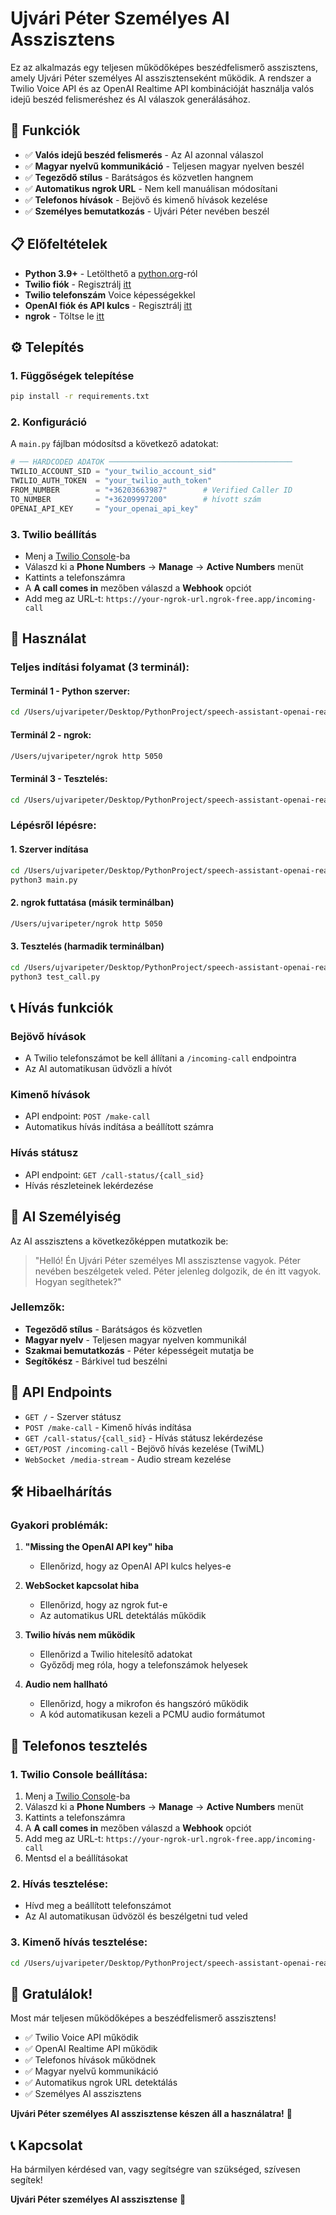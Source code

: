 # Ujvári Péter Személyes AI Asszisztens

Ez az alkalmazás egy teljesen működőképes beszédfelismerő asszisztens, amely Ujvári Péter személyes AI asszisztenseként működik. A rendszer a Twilio Voice API és az OpenAI Realtime API kombinációját használja valós idejű beszéd felismeréshez és AI válaszok generálásához.

## 🚀 Funkciók

- ✅ **Valós idejű beszéd felismerés** - Az AI azonnal válaszol
- ✅ **Magyar nyelvű kommunikáció** - Teljesen magyar nyelven beszél
- ✅ **Tegeződő stílus** - Barátságos és közvetlen hangnem
- ✅ **Automatikus ngrok URL** - Nem kell manuálisan módosítani
- ✅ **Telefonos hívások** - Bejövő és kimenő hívások kezelése
- ✅ **Személyes bemutatkozás** - Ujvári Péter nevében beszél

## 📋 Előfeltételek

- **Python 3.9+** - Letölthető a [python.org](https://www.python.org/downloads/)-ról
- **Twilio fiók** - Regisztrálj [itt](https://www.twilio.com/try-twilio)
- **Twilio telefonszám** Voice képességekkel
- **OpenAI fiók és API kulcs** - Regisztrálj [itt](https://platform.openai.com/)
- **ngrok** - Töltse le [itt](https://ngrok.com/download)

## ⚙️ Telepítés

### 1. Függőségek telepítése
```bash
pip install -r requirements.txt
```

### 2. Konfiguráció
A `main.py` fájlban módosítsd a következő adatokat:

```python
# ── HARDCODED ADATOK ─────────────────────────────────────────
TWILIO_ACCOUNT_SID = "your_twilio_account_sid"
TWILIO_AUTH_TOKEN  = "your_twilio_auth_token"
FROM_NUMBER        = "+36203663987"        # Verified Caller ID
TO_NUMBER          = "+36209997200"        # hívott szám
OPENAI_API_KEY     = "your_openai_api_key"
```

### 3. Twilio beállítás
- Menj a [Twilio Console](https://console.twilio.com/)-ba
- Válaszd ki a **Phone Numbers** → **Manage** → **Active Numbers** menüt
- Kattints a telefonszámra
- A **A call comes in** mezőben válaszd a **Webhook** opciót
- Add meg az URL-t: `https://your-ngrok-url.ngrok-free.app/incoming-call`

## 🚀 Használat

### Teljes indítási folyamat (3 terminál):

#### **Terminál 1 - Python szerver:**
```bash
cd /Users/ujvaripeter/Desktop/PythonProject/speech-assistant-openai-realtime-api-python && python3 main.py
```

#### **Terminál 2 - ngrok:**
```bash
/Users/ujvaripeter/ngrok http 5050
```

#### **Terminál 3 - Tesztelés:**
```bash
cd /Users/ujvaripeter/Desktop/PythonProject/speech-assistant-openai-realtime-api-python && python3 test_call.py
```

### Lépésről lépésre:

#### 1. Szerver indítása
```bash
cd /Users/ujvaripeter/Desktop/PythonProject/speech-assistant-openai-realtime-api-python
python3 main.py
```

#### 2. ngrok futtatása (másik terminálban)
```bash
/Users/ujvaripeter/ngrok http 5050
```

#### 3. Tesztelés (harmadik terminálban)
```bash
cd /Users/ujvaripeter/Desktop/PythonProject/speech-assistant-openai-realtime-api-python
python3 test_call.py
```

## 📞 Hívás funkciók

### Bejövő hívások
- A Twilio telefonszámot be kell állítani a `/incoming-call` endpointra
- Az AI automatikusan üdvözli a hívót

### Kimenő hívások
- API endpoint: `POST /make-call`
- Automatikus hívás indítása a beállított számra

### Hívás státusz
- API endpoint: `GET /call-status/{call_sid}`
- Hívás részleteinek lekérdezése

## 🎯 AI Személyiség

Az AI asszisztens a következőképpen mutatkozik be:

> "Helló! Én Ujvári Péter személyes MI asszisztense vagyok. Péter nevében beszélgetek veled. Péter jelenleg dolgozik, de én itt vagyok. Hogyan segíthetek?"

### Jellemzők:
- **Tegeződő stílus** - Barátságos és közvetlen
- **Magyar nyelv** - Teljesen magyar nyelven kommunikál
- **Szakmai bemutatkozás** - Péter képességeit mutatja be
- **Segítőkész** - Bárkivel tud beszélni

## 🔧 API Endpoints

- `GET /` - Szerver státusz
- `POST /make-call` - Kimenő hívás indítása
- `GET /call-status/{call_sid}` - Hívás státusz lekérdezése
- `GET/POST /incoming-call` - Bejövő hívás kezelése (TwiML)
- `WebSocket /media-stream` - Audio stream kezelése

## 🛠️ Hibaelhárítás

### Gyakori problémák:

1. **"Missing the OpenAI API key" hiba**
   - Ellenőrizd, hogy az OpenAI API kulcs helyes-e

2. **WebSocket kapcsolat hiba**
   - Ellenőrizd, hogy az ngrok fut-e
   - Az automatikus URL detektálás működik

3. **Twilio hívás nem működik**
   - Ellenőrizd a Twilio hitelesítő adatokat
   - Győződj meg róla, hogy a telefonszámok helyesek

4. **Audio nem hallható**
   - Ellenőrizd, hogy a mikrofon és hangszóró működik
   - A kód automatikusan kezeli a PCMU audio formátumot

## 📱 Telefonos tesztelés

### 1. Twilio Console beállítása:
1. Menj a [Twilio Console](https://console.twilio.com/)-ba
2. Válaszd ki a **Phone Numbers** → **Manage** → **Active Numbers** menüt
3. Kattints a telefonszámra
4. A **A call comes in** mezőben válaszd a **Webhook** opciót
5. Add meg az URL-t: `https://your-ngrok-url.ngrok-free.app/incoming-call`
6. Mentsd el a beállításokat

### 2. Hívás tesztelése:
- Hívd meg a beállított telefonszámot
- Az AI automatikusan üdvözöl és beszélgetni tud veled

### 3. Kimenő hívás tesztelése:
```bash
cd /Users/ujvaripeter/Desktop/PythonProject/speech-assistant-openai-realtime-api-python && python3 test_call.py
```

## 🎉 Gratulálok!

Most már teljesen működőképes a beszédfelismerő asszisztens! 

- ✅ Twilio Voice API működik
- ✅ OpenAI Realtime API működik  
- ✅ Telefonos hívások működnek
- ✅ Magyar nyelvű kommunikáció
- ✅ Automatikus ngrok URL detektálás
- ✅ Személyes AI asszisztens

**Ujvári Péter személyes AI asszisztense készen áll a használatra!** 🚀

## 📞 Kapcsolat

Ha bármilyen kérdésed van, vagy segítségre van szükséged, szívesen segítek!

**Ujvári Péter személyes AI asszisztense** 🤖

